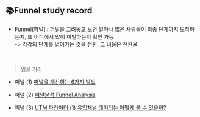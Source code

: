 ## 📚Funnel study record  
- Funnel(퍼널) : 퍼널을 그려놓고 보면 얼마나 많은 사람들이 최종 단계까지 도착하는지, 또 어디에서 많이 이탈하는지 확인 가능  
  -> 각각의 단계를 넘어가는 것을 전환, 그 비율은 전환율
 <br>  
 

> 읽을 거리  

- 퍼널 (1) [퍼널을 개선하는 6가지 방법](https://velog.io/@datarian/funnel-analysis-sharehouse)  

- 퍼널 (2) [퍼널분석 Funnel Analysis](https://datarian.io/blog/funnel-analysis?utm_source=sql-camp&utm_medium=camp&utm_campaign=referral&utm_content=sql-advanced)  

- 퍼널 (3) [UTM 파라미터 (1) 유입채널 데이터는 어떻게 볼 수 있을까?](https://datarian.io/blog/utm-parameter?utm_source=sql-camp&utm_medium=camp&utm_campaign=referral&utm_content=sql-advanced)  


